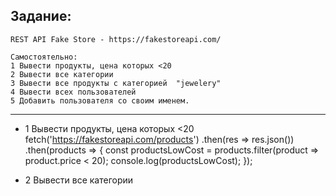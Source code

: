 ## Задание:
```
REST API Fake Store - https://fakestoreapi.com/

Самостоятельно:
1 Вывести продукты, цена которых <20
2 Вывести все категории
3 Вывести все продукты с категорией  "jewelery"
4 Вывести всех пользователей
5 Добавить пользователя со своим именем.
```

***

- 1 Вывести продукты, цена которых <20
  fetch('https://fakestoreapi.com/products')
    .then(res => res.json())
    .then(products => {
        const productsLowCost = products.filter(product => product.price < 20);
        console.log(productsLowCost);
    });
  
- 2 Вывести все категории

